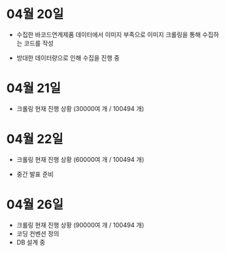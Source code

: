 # 04월 20일

- 수집한 바코드연계제품 데이터에서 이미지 부족으로 이미지 크롤링을 통해 수집하는 코드를 작성

- 방대한 데이터량으로 인해 수집을 진행 중

   

# 04월 21일

- 크롤링 현재 진행 상황 (30000여 개 / 100494 개) 



# 04월 22일

- 크롤링 현재 진행 상황 (60000여 개 / 100494 개)

- 중간 발표 준비 

  

# 04월 26일

- 크롤링 현재 진행 상황 (90000여 개 / 100494 개)
- 코딩 컨벤션 정의
- DB 설계 중 